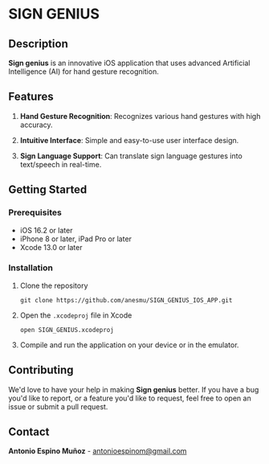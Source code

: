 # SIGN GENIUS

## Description
**Sign genius** is an innovative iOS application that uses advanced Artificial Intelligence (AI) for hand gesture recognition.

## Features
1. **Hand Gesture Recognition**: Recognizes various hand gestures with high accuracy.

2. **Intuitive Interface**: Simple and easy-to-use user interface design.

3. **Sign Language Support**: Can translate sign language gestures into text/speech in real-time.

## Getting Started

### Prerequisites
- iOS 16.2 or later
- iPhone 8 or later, iPad Pro or later
- Xcode 13.0 or later

### Installation
1. Clone the repository

    ``` git clone https://github.com/anesmu/SIGN_GENIUS_IOS_APP.git ```
    
2. Open the `.xcodeproj` file in Xcode

    ```open SIGN_GENIUS.xcodeproj```
    
3. Compile and run the application on your device or in the emulator.

## Contributing
We'd love to have your help in making **Sign genius** better. If you have a bug you'd like to report, or a feature you'd like to request, feel free to open an issue or submit a pull request.

## Contact
**Antonio Espino Muñoz** - antonioespinom@gmail.com
